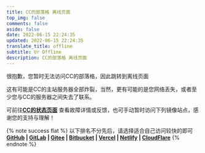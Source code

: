 ```yaml
---
title: CC的部落格 离线页面
top_img: false
comments: false
aside: false
date: 2022-06-15 22:24:35
updated: 2022-06-15 22:24:35
translate_title: offline
subtitle: Ur Offline
description: CC的部落格 离线页面
---
```


很抱歉，您暂时无法访问CC的部落格，因此跳转到离线页面

这有可能是CC的主站服务器全部炸裂，当然，更有可能的是您网络丢失，或者至少您与CC的服务器之间失去了联系。

可前往[**CC的状态页面**](https://cc.instatus.com/) 查看故障详情或反馈，也可手动暂时访问下列镜像站点，感谢您的支持与理解！

{% note success flat %} 以下排名不分先后，请选择适合自己访问较快的即可</br> **[GitHub](https://ccknbc.github.io) | [GitLab](https://ccknbc.gitlab.io) | [Gitee](https://ccknbc.gitee.io) | [Bitbucket](https://ccknbc.bitbucket.io) | [Vercel](https://ccknbc.vercel.app) | [Netlify](https://ccknbc.netlify.app) | [CloudFlare](https://ccknbc.pages.dev)** {% endnote %}